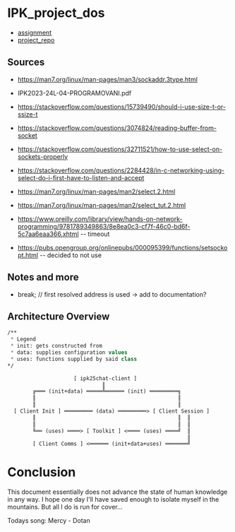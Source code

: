 # IPK_project_dos

- [assignment](https://git.fit.vutbr.cz/NESFIT/IPK-Projects/src/branch/master/Project_2/README.md)
- [project_repo](https://git.fit.vutbr.cz/xmervaj00/IPK_project_dos)

## Sources
* https://man7.org/linux/man-pages/man3/sockaddr.3type.html

* IPK2023-24L-04-PROGRAMOVANI.pdf

* https://stackoverflow.com/questions/15739490/should-i-use-size-t-or-ssize-t

* https://stackoverflow.com/questions/3074824/reading-buffer-from-socket

* https://stackoverflow.com/questions/32711521/how-to-use-select-on-sockets-properly
* https://stackoverflow.com/questions/2284428/in-c-networking-using-select-do-i-first-have-to-listen-and-accept
* https://man7.org/linux/man-pages/man2/select.2.html
* https://man7.org/linux/man-pages/man2/select_tut.2.html

* https://www.oreilly.com/library/view/hands-on-network-programming/9781789349863/8e8ea0c3-cf7f-46c0-bd6f-5c7aa6eaa366.xhtml -- timeout
* https://pubs.opengroup.org/onlinepubs/000095399/functions/setsockopt.html -- decided to not use

## Notes and more
- break; // first resolved address is used -> add to documentation?

## Architecture Overview 
```lisp
/**
 * Legend
 * init: gets constructed from
 * data: supplies configuration values
 * uses: functions supplied by said class
*/

                     [ ipk25chat-client ]
                              ║ 
        ╔═══ (init+data) ═════╩══════ (init) ═════════╗
        ║                                             ║ 
        ║                                             ║
  [ Client Init ] ═════════ (data) ═════════> [ Client Session ]
        ║                                             ║  ║
        ║                                             ║  ║
        ╚══ (uses) ════> [ Toolkit ] <════ (uses) ════╝  ║
                                                         ║
        [ Client Comms ] <══════ (init+data+uses) ═══════╝
```

# Conclusion
This document essentially does not advance the state of human knowledge in any way. I hope one day I'll have saved enough to isolate myself in the mountains. But all I do is run for cover...

Todays song: Mercy - Dotan